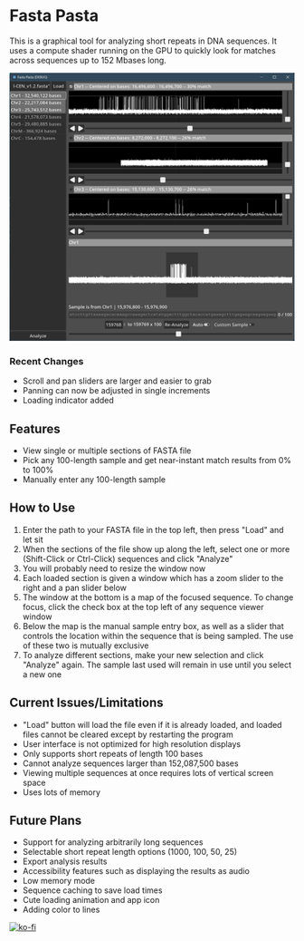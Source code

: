 # Fasta Pasta

This is a graphical tool for analyzing short repeats in DNA sequences. It uses a compute shader running on the GPU to quickly look for matches across sequences up to 152 Mbases long.

![An image showing an example of the user interface](images/fp1.png)

### Recent Changes

- Scroll and pan sliders are larger and easier to grab
- Panning can now be adjusted in single increments
- Loading indicator added

## Features

- View single or multiple sections of FASTA file
- Pick any 100-length sample and get near-instant match results from 0% to 100%
- Manually enter any 100-length sample

## How to Use

1. Enter the path to your FASTA file in the top left, then press "Load" and let sit
2. When the sections of the file show up along the left, select one or more (Shift-Click or Ctrl-Click) sequences and click "Analyze"
3. You will probably need to resize the window now
4. Each loaded section is given a window which has a zoom slider to the right and a pan slider below
5. The window at the bottom is a map of the focused sequence. To change focus, click the check box at the top left of any sequence viewer window
6. Below the map is the manual sample entry box, as well as a slider that controls the location within the sequence that is being sampled. The use of these two is mutually exclusive
7. To analyze different sections, make your new selection and click "Analyze" again. The sample last used will remain in use until you select a new one

## Current Issues/Limitations

- "Load" button will load the file even if it is already loaded, and loaded files cannot be cleared except by restarting the program
- User interface is not optimized for high resolution displays
- Only supports short repeats of length 100 bases
- Cannot analyze sequences larger than 152,087,500 bases
- Viewing multiple sequences at once requires lots of vertical screen space
- Uses lots of memory

## Future Plans

- Support for analyzing arbitrarily long sequences
- Selectable short repeat length options (1000, 100, 50, 25)
- Export analysis results
- Accessibility features such as displaying the results as audio
- Low memory mode
- Sequence caching to save load times
- Cute loading animation and app icon
- Adding color to lines

 
[![ko-fi](https://ko-fi.com/img/githubbutton_sm.svg)](https://ko-fi.com/Y8Y0NJZLS)
